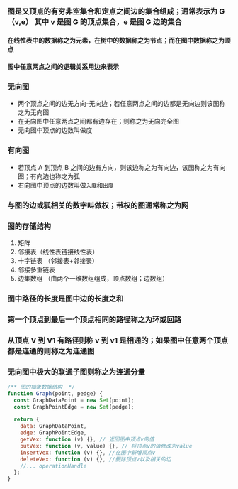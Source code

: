 ### 图是又顶点的有穷非空集合和定点之间边的集合组成；通常表示为 G（v,e） 其中 v 是图 G 的顶点集合，e 是图 G 边的集合

#### 在线性表中的数据称之为元素，在树中的数据称之为节点；而在图中数据称之为顶点

#### 图中任意两点之间的逻辑关系用边来表示

### 无向图

- 两个顶点之间的边无方向-无向边；若任意两点之间的边都是无向边则该图称之为无向图
- 在无向图中任意两点之间都有边存在；则称之为无向完全图
- 无向图中顶点的边数叫做度

### 有向图

- 若顶点 A 到顶点 B 之间的边有方向，则该边称之为有向边，该图称之为有向图；有向边也称之为弧
- 右向图中顶点的边数叫做`入度`和`出度`

### 与图的边或狐相关的数字叫做权；带权的图通常称之为网

### 图的存储结构

1. 矩阵
2. 邻接表（线性表链接线性表）
3. 十字链表 （邻接表+邻接表）
4. 邻接多重链表
5. 边集数组 （由两个一维数组组成，顶点数组；边数组）

### 图中路径的长度是图中边的长度之和

### 第一个顶点到最后一个顶点相同的路径称之为环或回路

### 从顶点 V 到 V1 有路径则称 v 到 v1 是相通的；如果图中任意两个顶点都是连通的则称之为连通图

### 无向图中极大的联通子图则称之为连通分量

```js
/** 图的抽象数据结构  */
function Graph(point, pedge) {
  const GraphDataPoint = new Set(point);
  const GraphPointEdge = new Set(pedge);

  return {
    data: GraphDataPoint,
    edge: GraphPointEdge,
    getVex: function (v) {}, // 返回图中顶点v的值
    putVex: function (v, value) {}, // 将顶点v的值修改为value
    insertVex: function (v) {}, //在图中新增顶点v
    deleteVex: function (v) {}, //删除顶点v以及相关的边
    //... operationHandle
  };
}
```

